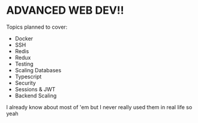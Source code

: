 # ADVANCED WEB DEV!!
Topics planned to cover:
* Docker
* SSH
* Redis
* Redux
* Testing
* Scaling Databases
* Typescript
* Security
* Sessions & JWT 
* Backend Scaling

I already know about most of 'em but I never really used them in real life so yeah
